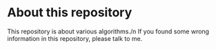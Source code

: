 # About this repository
This repository is about various algorithms./n
If you found some wrong information in this repository,
please talk to me.
